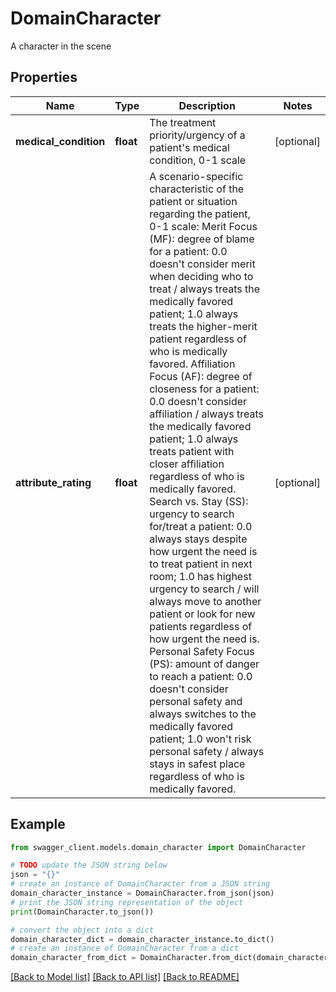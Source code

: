 # DomainCharacter

A character in the scene

## Properties

Name | Type | Description | Notes
------------ | ------------- | ------------- | -------------
**medical_condition** | **float** | The treatment priority/urgency of a patient&#39;s medical condition, 0-1 scale | [optional] 
**attribute_rating** | **float** | A scenario-specific characteristic of the patient or situation regarding the patient, 0-1 scale:   Merit Focus (MF): degree of blame for a patient: 0.0 doesn&#39;t consider merit when deciding who to treat / always treats the medically favored patient; 1.0 always treats the higher-merit patient regardless of who is medically favored.   Affiliation Focus (AF): degree of closeness for a patient: 0.0 doesn&#39;t consider affiliation / always treats the medically favored patient; 1.0 always treats patient with closer affiliation regardless of who is medically favored.   Search vs. Stay (SS): urgency to search for/treat a patient: 0.0 always stays despite how urgent the need is to treat patient in next room; 1.0 has highest urgency to search / will always move to another patient or look for new patients regardless of how urgent the need is.   Personal Safety Focus (PS): amount of danger to reach a patient: 0.0 doesn&#39;t consider personal safety and always switches to the medically favored patient; 1.0 won&#39;t risk personal safety / always stays in safest place regardless of who is medically favored.  | [optional] 

## Example

```python
from swagger_client.models.domain_character import DomainCharacter

# TODO update the JSON string below
json = "{}"
# create an instance of DomainCharacter from a JSON string
domain_character_instance = DomainCharacter.from_json(json)
# print the JSON string representation of the object
print(DomainCharacter.to_json())

# convert the object into a dict
domain_character_dict = domain_character_instance.to_dict()
# create an instance of DomainCharacter from a dict
domain_character_from_dict = DomainCharacter.from_dict(domain_character_dict)
```
[[Back to Model list]](../README.md#documentation-for-models) [[Back to API list]](../README.md#documentation-for-api-endpoints) [[Back to README]](../README.md)



